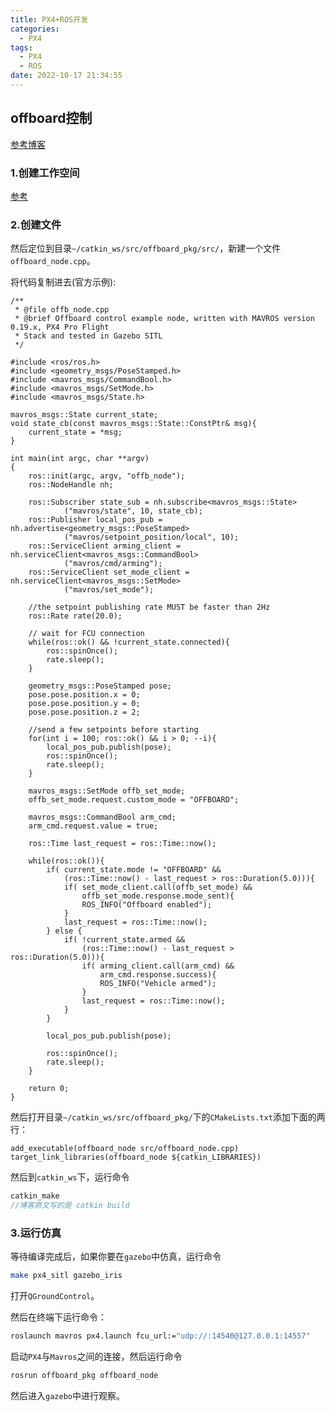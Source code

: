 ```yaml
---
title: PX4+ROS开发
categories:
  - PX4
tags:
  - PX4
  - ROS
date: 2022-10-17 21:34:55
---
```


## offboard控制

[参考博客](https://www.cnblogs.com/cporoske/p/11641477.html)

### 1.创建工作空间

[参考](https://blog.csdn.net/weixin_42237429/article/details/90238000)

### 2.创建文件

然后定位到目录`~/catkin_ws/src/offboard_pkg/src/`，新建一个文件`offboard_node.cpp`。

将代码复制进去(官方示例):

```
/**
 * @file offb_node.cpp
 * @brief Offboard control example node, written with MAVROS version 0.19.x, PX4 Pro Flight
 * Stack and tested in Gazebo SITL
 */

#include <ros/ros.h>
#include <geometry_msgs/PoseStamped.h>
#include <mavros_msgs/CommandBool.h>
#include <mavros_msgs/SetMode.h>
#include <mavros_msgs/State.h>

mavros_msgs::State current_state;
void state_cb(const mavros_msgs::State::ConstPtr& msg){
    current_state = *msg;
}

int main(int argc, char **argv)
{
    ros::init(argc, argv, "offb_node");
    ros::NodeHandle nh;

    ros::Subscriber state_sub = nh.subscribe<mavros_msgs::State>
            ("mavros/state", 10, state_cb);
    ros::Publisher local_pos_pub = nh.advertise<geometry_msgs::PoseStamped>
            ("mavros/setpoint_position/local", 10);
    ros::ServiceClient arming_client = nh.serviceClient<mavros_msgs::CommandBool>
            ("mavros/cmd/arming");
    ros::ServiceClient set_mode_client = nh.serviceClient<mavros_msgs::SetMode>
            ("mavros/set_mode");

    //the setpoint publishing rate MUST be faster than 2Hz
    ros::Rate rate(20.0);

    // wait for FCU connection
    while(ros::ok() && !current_state.connected){
        ros::spinOnce();
        rate.sleep();
    }

    geometry_msgs::PoseStamped pose;
    pose.pose.position.x = 0;
    pose.pose.position.y = 0;
    pose.pose.position.z = 2;

    //send a few setpoints before starting
    for(int i = 100; ros::ok() && i > 0; --i){
        local_pos_pub.publish(pose);
        ros::spinOnce();
        rate.sleep();
    }

    mavros_msgs::SetMode offb_set_mode;
    offb_set_mode.request.custom_mode = "OFFBOARD";

    mavros_msgs::CommandBool arm_cmd;
    arm_cmd.request.value = true;

    ros::Time last_request = ros::Time::now();

    while(ros::ok()){
        if( current_state.mode != "OFFBOARD" &&
            (ros::Time::now() - last_request > ros::Duration(5.0))){
            if( set_mode_client.call(offb_set_mode) &&
                offb_set_mode.response.mode_sent){
                ROS_INFO("Offboard enabled");
            }
            last_request = ros::Time::now();
        } else {
            if( !current_state.armed &&
                (ros::Time::now() - last_request > ros::Duration(5.0))){
                if( arming_client.call(arm_cmd) &&
                    arm_cmd.response.success){
                    ROS_INFO("Vehicle armed");
                }
                last_request = ros::Time::now();
            }
        }

        local_pos_pub.publish(pose);

        ros::spinOnce();
        rate.sleep();
    }

    return 0;
}

```

然后打开目录`~/catkin_ws/src/offboard_pkg/`下的`CMakeLists.txt`添加下面的两行：

```
add_executable(offboard_node src/offboard_node.cpp)
target_link_libraries(offboard_node ${catkin_LIBRARIES})
```

然后到`catkin_ws`下，运行命令

```c++
catkin_make
//博客原文写的是 catkin build
```

### 3.运行仿真

等待编译完成后，如果你要在`gazebo`中仿真，运行命令

```bash
make px4_sitl gazebo_iris
```

打开`QGroundControl`。

然后在终端下运行命令：

```bash
roslaunch mavros px4.launch fcu_url:="udp://:14540@127.0.0.1:14557"
```

启动`PX4`与`Mavros`之间的连接，然后运行命令

```bash
rosrun offboard_pkg offboard_node
```

然后进入`gazebo`中进行观察。